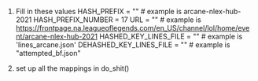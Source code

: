 1. Fill in these values
HASH_PREFIX = "" # example is arcane-nlex-hub-2021
HASH_PREFIX_NUMBER = 17 
URL = "" # example is https://frontpage.na.leagueoflegends.com/en_US/channel/lol/home/event/arcane-nlex-hub-2021
HASHED_KEY_LINES_FILE = "" # example is 'lines_arcane.json'
DEHASHED_KEY_LINES_FILE = "" # example is "attempted_bf.json"

2. set up all the mappings in do_shit()